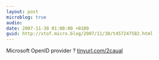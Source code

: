 ```yaml
---
layout: post
microblog: true
audio: 
date: 2007-11-30 01:00:00 +0100
guid: http://xtof.micro.blog/2007/11/30/t457247582.html
---
```

Microsoft OpenID provider ? [tinyurl.com/2caual](http://tinyurl.com/2caual)
